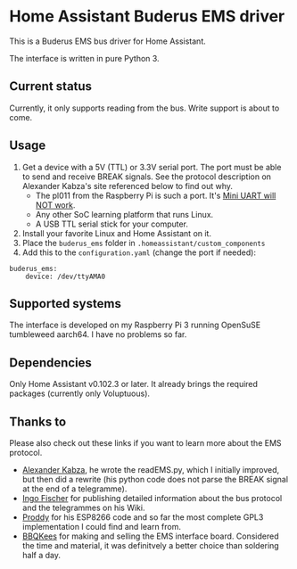 # Home Assistant Buderus EMS driver
This is a Buderus EMS bus driver for Home Assistant.

The interface is written in pure Python 3.

## Current status
Currently, it only supports reading from the bus. Write support is about to come.

## Usage
1. Get a device with a 5V (TTL) or 3.3V serial port. The port must be able to send and receive BREAK signals. See the protocol description on Alexander Kabza's site referenced below to find out why.
    - The pl011 from the Raspberry Pi is such a port. It's [Mini UART will NOT work](https://www.raspberrypi.org/documentation/configuration/uart.md).
    - Any other SoC learning platform that runs Linux.
    - A USB TTL serial stick for your computer.
2. Install your favorite Linux and Home Assistant on it.
3. Place the `buderus_ems` folder in `.homeassistant/custom_components`
4. Add this to the `configuration.yaml` (change the port if needed):

```
buderus_ems:
    device: /dev/ttyAMA0
```

## Supported systems
The interface is developed on my Raspberry Pi 3 running OpenSuSE tumbleweed aarch64.
I have no problems so far.

## Dependencies
Only Home Assistant v0.102.3 or later. It already brings the required packages (currently only Voluptuous).

## Thanks to
Please also check out these links if you want to learn more about the EMS protocol.

- [Alexander Kabza](http://www.kabza.de/MyHome/EMSbus.html), he wrote the readEMS.py, which I initially improved, but then did a rewrite (his python code does not parse the BREAK signal at the end of a telegramme).
- [Ingo Fischer](https://emswiki.thefischer.net/doku.php?id=start) for publishing detailed information about the bus protocol and the telegrammes on his Wiki.
- [Proddy](https://github.com/proddy/EMS-ESP) for his ESP8266 code and so far the most complete GPL3 implementation I could find and learn from.
- [BBQKees](https://bbqkees-electronics.nl/) for making and selling the EMS interface board. Considered the time and material, it was definitvely a better choice than soldering half a day.

